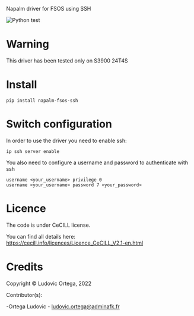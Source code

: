 Napalm driver for FSOS using SSH

![Python test](https://github.com/M0NsTeRRR/napalm-fsos/workflows/Python%20test/badge.svg)

# Warning
This driver has been tested only on S3900 24T4S

# Install
```
pip install napalm-fsos-ssh
```

# Switch configuration

In order to use the driver you need to enable ssh:
```
ip ssh server enable
```

You also need to configure a username and password to authenticate with ssh
```
username <your_username> privilege 0
username <your_username> password 7 <your_password>
```

# Licence

The code is under CeCILL license.

You can find all details here: https://cecill.info/licences/Licence_CeCILL_V2.1-en.html

# Credits

Copyright © Ludovic Ortega, 2022

Contributor(s):

-Ortega Ludovic - ludovic.ortega@adminafk.fr